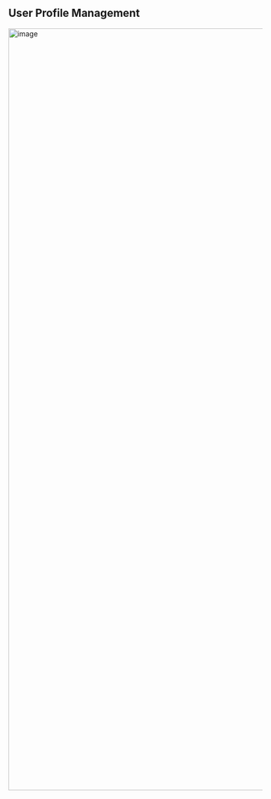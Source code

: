## User Profile Management

<img width="1512" alt="image" src="https://github.com/siddhipatel10/Task_Master/assets/81753703/5d8214aa-a25f-4ca2-a76c-9a87abae00f2">


